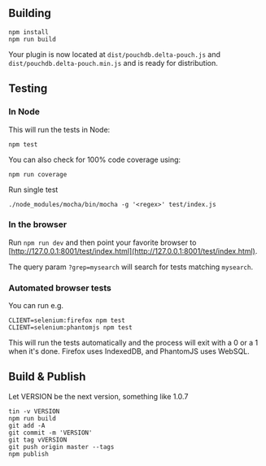 
Building
----
    npm install
    npm run build

Your plugin is now located at `dist/pouchdb.delta-pouch.js` and `dist/pouchdb.delta-pouch.min.js` and is ready for distribution.

Testing
----

### In Node

This will run the tests in Node:

    npm test

You can also check for 100% code coverage using:

    npm run coverage

Run single test

    ./node_modules/mocha/bin/mocha -g '<regex>' test/index.js


### In the browser

Run `npm run dev` and then point your favorite browser to [http://127.0.0.1:8001/test/index.html](http://127.0.0.1:8001/test/index.html).

The query param `?grep=mysearch` will search for tests matching `mysearch`.

### Automated browser tests

You can run e.g.

    CLIENT=selenium:firefox npm test
    CLIENT=selenium:phantomjs npm test

This will run the tests automatically and the process will exit with a 0 or a 1 when it's done. Firefox uses IndexedDB, and PhantomJS uses WebSQL.

Build & Publish
----
Let VERSION be the next version, something like 1.0.7

    tin -v VERSION
    npm run build
    git add -A
    git commit -m 'VERSION'
    git tag vVERSION
    git push origin master --tags
    npm publish
